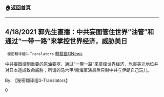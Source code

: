 ###  [:house:返回首頁](https://github.com/ourhimalayas/txt)
---

## 4/18/2021 郭先生直播：中共妄图管住世界“油管”和通过“一带一路”来掌控世界经济，威胁美日
` 秘密翻译组G-Translators` [轉載自GNews](https://gnews.org/zh-hans/1119998/)

中共妄图控制重要的原油要塞，通过“一带一路”来掌控世界经济，危害美元地位并对日本造成致命威胁；所谓的马六甲/南海军演最后只剩中共与伊朗自己玩儿。

By: 【秘密翻译组G-Translators】

0
